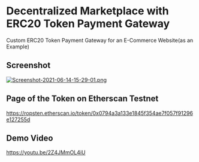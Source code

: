 
# Decentralized Marketplace with ERC20 Token Payment Gateway

Custom ERC20 Token Payment Gateway for an E-Commerce Website(as an Example)


## Screenshot

[![Screenshot-2021-06-14-15-29-01.png](https://i.postimg.cc/nV4rJdk0/Screenshot-2021-06-14-15-29-01.png)](https://postimg.cc/qg74cxW3)

## Page of the Token on Etherscan Testnet
https://ropsten.etherscan.io/token/0x0794a3a133e1845f354ae7f057f91296e127255d
  
## Demo Video

https://youtu.be/2Z4JMmOL4iU

  
